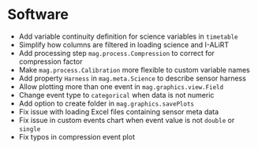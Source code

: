 # Software

- Add variable continuity definition for science variables in `timetable`
- Simplify how columns are filtered in loading science and I-ALiRT
- Add processing step `mag.process.Compression` to correct for compression factor
- Make `mag.process.Calibration` more flexible to custom variable names
- Add property `Harness` in `mag.meta.Science` to describe sensor harness
- Allow plotting more than one event in `mag.graphics.view.Field`
- Change event type to `categorical` when data is not numeric
- Add option to create folder in `mag.graphics.savePlots`
- Fix issue with loading Excel files containing sensor meta data
- Fix issue in custom events chart when event value is not `double` or `single`
- Fix typos in compression event plot
